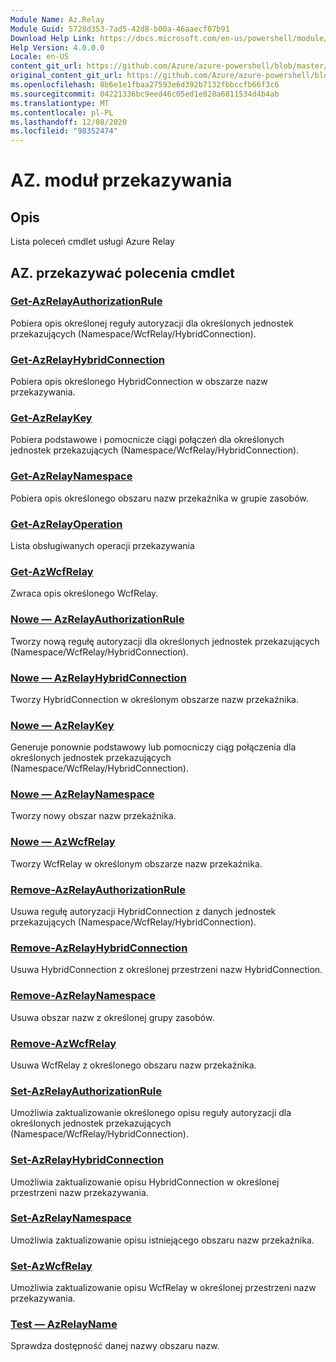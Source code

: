 ```yaml
---
Module Name: Az.Relay
Module Guid: 5728d353-7ad5-42d8-b00a-46aaecf07b91
Download Help Link: https://docs.microsoft.com/en-us/powershell/module/az.relay
Help Version: 4.0.0.0
Locale: en-US
content_git_url: https://github.com/Azure/azure-powershell/blob/master/src/Relay/Relay/help/Az.Relay.md
original_content_git_url: https://github.com/Azure/azure-powershell/blob/master/src/Relay/Relay/help/Az.Relay.md
ms.openlocfilehash: 8b6e1e1fbaa27593e6d392b7132fbbccfb66f3c6
ms.sourcegitcommit: 04221336bc9eed46c05ed1e828a6811534d4b4ab
ms.translationtype: MT
ms.contentlocale: pl-PL
ms.lasthandoff: 12/08/2020
ms.locfileid: "98352474"
---
```

# AZ. moduł przekazywania
## Opis
Lista poleceń cmdlet usługi Azure Relay

## AZ. przekazywać polecenia cmdlet
### [Get-AzRelayAuthorizationRule](Get-AzRelayAuthorizationRule.md)
Pobiera opis określonej reguły autoryzacji dla określonych jednostek przekazujących (Namespace/WcfRelay/HybridConnection).

### [Get-AzRelayHybridConnection](Get-AzRelayHybridConnection.md)
Pobiera opis określonego HybridConnection w obszarze nazw przekazywania.

### [Get-AzRelayKey](Get-AzRelayKey.md)
Pobiera podstawowe i pomocnicze ciągi połączeń dla określonych jednostek przekazujących (Namespace/WcfRelay/HybridConnection).

### [Get-AzRelayNamespace](Get-AzRelayNamespace.md)
Pobiera opis określonego obszaru nazw przekaźnika w grupie zasobów.

### [Get-AzRelayOperation](Get-AzRelayOperation.md)
Lista obsługiwanych operacji przekazywania

### [Get-AzWcfRelay](Get-AzWcfRelay.md)
Zwraca opis określonego WcfRelay.

### [Nowe — AzRelayAuthorizationRule](New-AzRelayAuthorizationRule.md)
Tworzy nową regułę autoryzacji dla określonych jednostek przekazujących (Namespace/WcfRelay/HybridConnection).

### [Nowe — AzRelayHybridConnection](New-AzRelayHybridConnection.md)
Tworzy HybridConnection w określonym obszarze nazw przekaźnika.

### [Nowe — AzRelayKey](New-AzRelayKey.md)
Generuje ponownie podstawowy lub pomocniczy ciąg połączenia dla określonych jednostek przekazujących (Namespace/WcfRelay/HybridConnection).

### [Nowe — AzRelayNamespace](New-AzRelayNamespace.md)
Tworzy nowy obszar nazw przekaźnika.

### [Nowe — AzWcfRelay](New-AzWcfRelay.md)
Tworzy WcfRelay w określonym obszarze nazw przekaźnika.

### [Remove-AzRelayAuthorizationRule](Remove-AzRelayAuthorizationRule.md)
Usuwa regułę autoryzacji HybridConnection z danych jednostek przekazujących (Namespace/WcfRelay/HybridConnection).

### [Remove-AzRelayHybridConnection](Remove-AzRelayHybridConnection.md)
Usuwa HybridConnection z określonej przestrzeni nazw HybridConnection.

### [Remove-AzRelayNamespace](Remove-AzRelayNamespace.md)
Usuwa obszar nazw z określonej grupy zasobów. 

### [Remove-AzWcfRelay](Remove-AzWcfRelay.md)
Usuwa WcfRelay z określonego obszaru nazw przekaźnika.

### [Set-AzRelayAuthorizationRule](Set-AzRelayAuthorizationRule.md)
Umożliwia zaktualizowanie określonego opisu reguły autoryzacji dla określonych jednostek przekazujących (Namespace/WcfRelay/HybridConnection).

### [Set-AzRelayHybridConnection](Set-AzRelayHybridConnection.md)
Umożliwia zaktualizowanie opisu HybridConnection w określonej przestrzeni nazw przekazywania.

### [Set-AzRelayNamespace](Set-AzRelayNamespace.md)
Umożliwia zaktualizowanie opisu istniejącego obszaru nazw przekaźnika.

### [Set-AzWcfRelay](Set-AzWcfRelay.md)
Umożliwia zaktualizowanie opisu WcfRelay w określonej przestrzeni nazw przekazywania.

### [Test — AzRelayName](Test-AzRelayName.md)
Sprawdza dostępność danej nazwy obszaru nazw.

